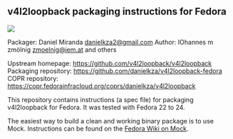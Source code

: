 ## v4l2loopback packaging instructions for Fedora

<a href="https://copr.fedorainfracloud.org/coprs/kuya-carlo/v4l2loopback/package/v4l2loopback/"><img src="https://copr.fedorainfracloud.org/coprs/kuya-carlo/v4l2loopback/package/v4l2loopback/status_image/last_build.png" /></a>

Packager: Daniel Miranda <danielkza2@gmail.com>
Author: IOhannes m zmölnig <zmoelnig@iem.at> and others

Upstream homepage: https://github.com/v4l2loopback/v4l2loopback
Packaging repository: https://github.com/danielkza/v4l2loopback-fedora
COPR repository: https://copr.fedorainfracloud.org/coprs/danielkza/v4l2loopback

This repository contains instructions (a spec file) for packaging v4l2loopback
for Fedora. It was tested with Fedora 22 to 24.

The easiest way to build a clean and working binary package is to use Mock.
Instructions can be found on the [Fedora Wiki on Mock](https://fedoraproject.org/wiki/Using_Mock_to_test_package_builds).
